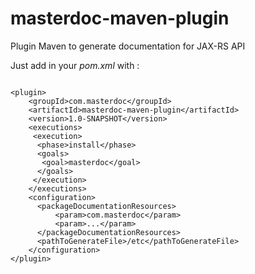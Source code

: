 masterdoc-maven-plugin
======================

Plugin Maven to generate documentation for JAX-RS API

Just add in your <i>pom.xml</i> with : 
```

<plugin>
    <groupId>com.masterdoc</groupId>
    <artifactId>masterdoc-maven-plugin</artifactId>
    <version>1.0-SNAPSHOT</version>
    <executions>
     <execution>
      <phase>install</phase>
      <goals>
       <goal>masterdoc</goal>
      </goals>
     </execution>
    </executions>
    <configuration>
      <packageDocumentationResources>
          <param>com.masterdoc</param>
          <param>...</param>
      </packageDocumentationResources>
      <pathToGenerateFile>/etc</pathToGenerateFile>
    </configuration>
</plugin>
